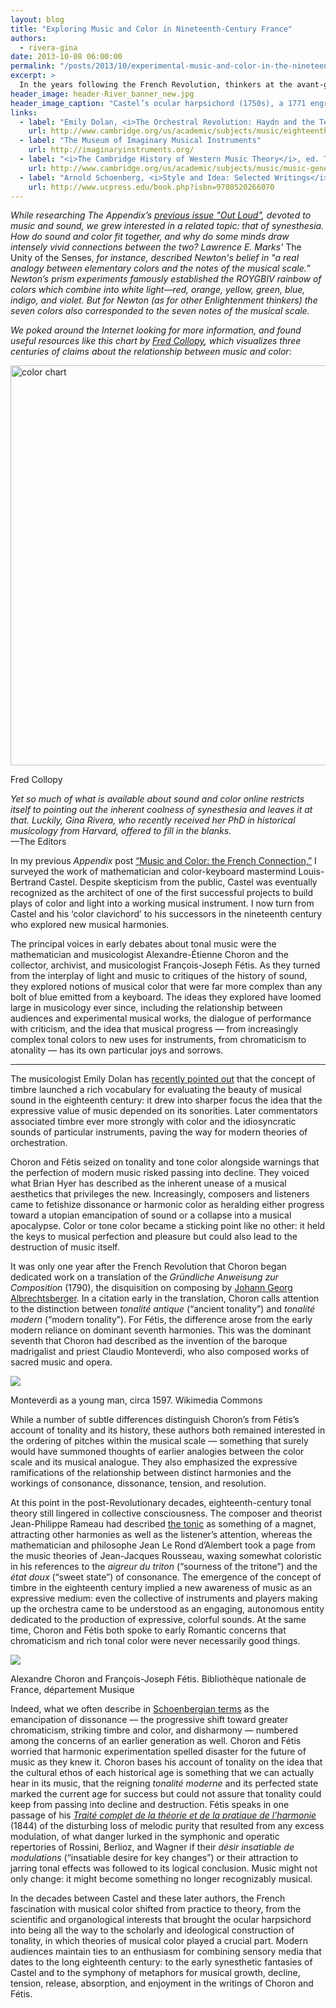 ```yaml
---
layout: blog
title: "Exploring Music and Color in Nineteenth-Century France"
authors:
  - rivera-gina
date: 2013-10-08 06:00:00
permalink: "/posts/2013/10/experimental-music-and-color-in-the-nineteenth-century"
excerpt: >
  In the years following the French Revolution, thinkers at the avant-garde of French music grew increasingly concerned with the concept of “musical color,” an idea that heralded the advent of experimental music.
header_image: header-River_banner_new.jpg
header_image_caption: "Castel’s ocular harpsichord (1750s), a 1771 engraving of his theories, and Rimington's color organ (1891)."
links: 
  - label: "Emily Dolan, <i>The Orchestral Revolution: Haydn and the Technologies of Timbre</i> (Cambridge: Cambridge University Press, 2013)."
    url: http://www.cambridge.org/us/academic/subjects/music/eighteenth-century-music/orchestral-revolution-haydn-and-technologies-timbre
  - label: "The Museum of Imaginary Musical Instruments"
    url: http://imaginaryinstruments.org/
  - label: "<i>The Cambridge History of Western Music Theory</i>, ed. Thomas Christensen (Cambridge: Cambridge University Press, 2006)."
    url: http://www.cambridge.org/us/academic/subjects/music/music-general-interest/cambridge-history-western-music-theory
  - label: "Arnold Schoenberg, <i>Style and Idea: Selected Writings</i>, 60th Anniversary Edition (Berkeley: University of California Press, 2010)."
    url: http://www.ucpress.edu/book.php?isbn=9780520266070
---
```

*While researching *The Appendix’s* [previous issue "Out Loud"](http://theappendix.net/issues/2013/7), devoted to music and sound, we grew interested in a related topic: that of synesthesia. How do sound and color fit together, and why do some minds draw intensely vivid connections between the two? Lawrence E. Marks'* The Unity of the Senses, *for instance, described Newton's belief in "a real analogy between elementary colors and the notes of the musical scale.” Newton’s prism experiments famously established the ROYGBIV rainbow of colors which combine into white light—red, orange, yellow, green, blue, indigo, and violet. But for Newton (as for other Enlightenment thinkers) the seven colors also corresponded to the seven notes of the musical scale.* 

*We poked around the Internet looking for more information, and found useful resources like this chart by <a href=" http://rhythmiclight.com/archives/ideas/colorscales.html">Fred Collopy</a>, which visualizes three centuries of claims about the relationship between music and color*: 

<div class="inline-image">
    <a rel="lightbox" href=" http://s3.amazonaws.com/appendixjournal-images/images/attachments/000/000/590/large/Rivera0.jpg?1376867872
"><img src=" http://s3.amazonaws.com/appendixjournal-images/images/attachments/000/000/590/medium/Rivera0.jpg?1376867872
" width="640" alt="color chart" /></a>
    <p class="caption"> <span class="credit"> Fred Collopy
 </span>
    </p>
</div>

*Yet so much of what is available about sound and color online restricts itself to pointing out the inherent coolness of synesthesia and leaves it at that. Luckily, Gina Rivera, who recently received her PhD in historical musicology from Harvard, offered to fill in the blanks.* <br>
—The Editors 

In my previous *Appendix* post [“Music and Color: the French Connection,”]( http://theappendix.net/blog/2013/8/music-and-color-the-french-connection) I surveyed the work of mathematician and color-keyboard mastermind Louis-Bertrand Castel. Despite skepticism from the public, Castel was eventually recognized as the architect of one of the first successful projects to build plays of color and light into a working musical instrument. I now turn from Castel and his ‘color clavichord’ to his successors in the nineteenth century who explored new musical harmonies. 

The principal voices in early debates about tonal music were the mathematician and musicologist Alexandre-Étienne Choron and the collector, archivist, and musicologist François-Joseph Fétis. As they turned from the interplay of light and music to critiques of the history of sound, they explored notions of musical color that were far more complex than any bolt of blue emitted from a keyboard. The ideas they explored have loomed large in musicology ever since, including the relationship between audiences and experimental musical works, the dialogue of performance with criticism, and the idea that musical progress — from increasingly complex tonal colors to new uses for instruments, from chromaticism to atonality — has its own particular joys and sorrows. 

* * *

The musicologist Emily Dolan has [recently pointed out]( http://ecommons.library.cornell.edu/handle/1813/3227) that the concept of timbre launched a rich vocabulary for evaluating the beauty of musical sound in the eighteenth century: it drew into sharper focus the idea that the expressive value of music depended on its sonorities. Later commentators associated timbre ever more strongly with color and the idiosyncratic sounds of particular instruments, paving the way for modern theories of orchestration.  

Choron and Fétis seized on tonality and tone color alongside warnings that the perfection of modern music risked passing into decline. They voiced what Brian Hyer has described as the inherent unease of a musical aesthetics that privileges the new. Increasingly, composers and listeners came to fetishize dissonance or harmonic color as heralding either progress toward a utopian emancipation of sound or a collapse into a musical apocalypse.  Color or tone color became a sticking point like no other: it held the keys to musical perfection and pleasure but could also lead to the destruction of music itself.

It was only one year after the French Revolution that Choron began dedicated work on a translation of the *Gründliche Anweisung zur Composition* (1790), the disquisition on composing by [Johann Georg Albrechtsberger]( http://en.wikipedia.org/wiki/Johann_Georg_Albrechtsberger). In a citation early in the translation, Choron calls attention to the distinction between *tonalité antique* (“ancient tonality”) and *tonalité modern* (“modern tonality”). For Fétis, the difference arose from the early modern reliance on dominant seventh harmonies.  This was the dominant seventh that Choron had described as the invention of the baroque madrigalist and priest Claudio Monteverdi, who also composed works of sacred music and opera. 

<div class="inline-image">
    <a rel="lightbox" href="http://s3.amazonaws.com/appendixjournal-images/images/attachments/000/000/760/large/Rivera1.jpg?1381176262"><img src="http://s3.amazonaws.com/appendixjournal-images/images/attachments/000/000/760/medium/Rivera1.jpg?1381176262" /></a>
    <p class="caption">Monteverdi as a young man, circa 1597.
        <span class="credit"> Wikimedia Commons
</span>
    </p>
</div>

While a number of subtle differences distinguish Choron’s from Fétis’s account of tonality and its history, these authors both remained interested in the ordering of pitches within the musical scale — something that surely would have summoned thoughts of earlier analogies between the color scale and its musical analogue. They also emphasized the expressive ramifications of the relationship between distinct harmonies and the workings of consonance, dissonance, tension, and resolution. 

At this point in the post-Revolutionary decades, eighteenth-century tonal theory still lingered in collective consciousness. The composer and theorist Jean-Philippe Rameau had described [the tonic](http://en.wikipedia.org/wiki/Tonic_%28music%29) as something of a magnet, attracting other harmonies as well as the listener’s attention, whereas the mathematician and philosophe Jean Le Rond d’Alembert took a page from the music theories of Jean-Jacques Rousseau, waxing somewhat coloristic in his references to the *aigreur du triton* (“sourness of the tritone”) and the *état doux* (“sweet state”) of consonance. The emergence of the concept of timbre in the eighteenth century implied a new awareness of music as an expressive medium: even the collective of instruments and players making up the orchestra came to be understood as an engaging, autonomous entity dedicated to the production of expressive, colorful sounds. At the same time, Choron and Fétis both spoke to early Romantic concerns that chromaticism and rich tonal color were never necessarily good things. 

<div class="inline-image">
    <a rel="lightbox" href="http://s3.amazonaws.com/appendixjournal-images/images/attachments/000/000/761/large/Rivera2.jpg?1381176284"><img src="http://s3.amazonaws.com/appendixjournal-images/images/attachments/000/000/761/medium/Rivera2.jpg?1381176284" /></a>
    <p class="caption">Alexandre Choron  and François-Joseph Fétis.
        <span class="credit"> Bibliothèque nationale de France, département Musique
</span>
    </p>
</div>

Indeed, what we often describe in [Schoenbergian terms]( http://books.google.com/books?id=jbXtxJezk5cC&pg=PA217&dq=emancipation+of+dissonance+%22style+and+idea%22&hl=en&sa=X&ei=9RFLUp65OY3a8AT_6oDwBA&ved=0CEgQ6AEwBQ#v=onepage&q=emancipation%20of%20dissonance%20%22style%20and%20idea%22&f=false) as the emancipation of dissonance — the progressive shift toward greater chromaticism, striking timbre and color, and disharmony — numbered among the concerns of an earlier generation as well. Choron and Fétis worried that harmonic experimentation spelled disaster for the future of music as they knew it. Choron bases his account of tonality on the idea that the cultural ethos of each historical age is something that we can actually hear in its music, that the reigning *tonalité moderne* and its perfected state marked the current age for success but could not assure that tonality could keep from passing into decline and destruction.  Fétis speaks in one passage of his [*Traité complet de la théorie et de la pratique de l’harmonie*]( http://books.google.com/books/about/Trait%C3%A9_complet_de_la_th%C3%A9orie_et_de_la.html?id=VugsAAAAYAAJ) (1844) of the disturbing loss of melodic purity that resulted from any excess modulation, of what danger lurked in the symphonic and operatic repertories of Rossini, Berlioz, and Wagner if their *désir insatiable de modulations* (“insatiable desire for key changes”) or their attraction to jarring tonal effects was followed to its logical conclusion.  Music might not only change: it might become something no longer recognizably musical.

In the decades between Castel and these later authors, the French fascination with musical color shifted from practice to theory, from the scientific and organological interests that brought the ocular harpsichord into being all the way to the scholarly and ideological construction of tonality, in which theories of musical color played a crucial part. Modern audiences maintain ties to an enthusiasm for combining sensory media that dates to the long eighteenth century: to the early synesthetic fantasies of Castel and to the symphony of metaphors for musical growth, decline, tension, release, absorption, and enjoyment in the writings of Choron and Fétis. 